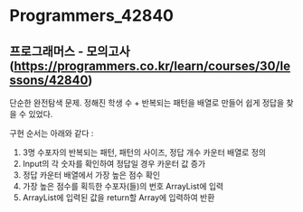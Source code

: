 # Programmers_42840
## 프로그래머스 - 모의고사 (https://programmers.co.kr/learn/courses/30/lessons/42840)
단순한 완전탐색 문제.
정해진 학생 수 + 반복되는 패턴을 배열로 만들어 쉽게 정답을 찾을 수 있었다.

구현 순서는 아래와 같다 : 
1. 3명 수포자의 반복되는 패턴, 패턴의 사이즈, 정답 개수 카운터 배열로 정의
2. Input의 각 숫자를 확인하여 정답일 경우 카운터 값 증가
3. 정답 카운터 배열에서 가장 높은 점수 확인
4. 가장 높은 점수를 획득한 수포자(들)의 번호 ArrayList에 입력
5. ArrayList에 입력된 값을 return할 Array에 입력하여 반환

